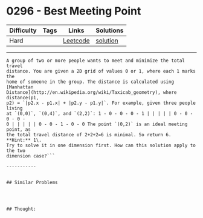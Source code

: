 # 0296 - Best Meeting Point

Difficulty  | Tags | Links | Solutions
----------- | ---- | ----- | -----
Hard |  | [Leetcode](https://leetcode.com/problems/best-meeting-point) | [solution](https://leetcode.com/problems/best-meeting-point/solution/)


-----------

```
A group of two or more people wants to meet and minimize the total travel
distance. You are given a 2D grid of values 0 or 1, where each 1 marks the
home of someone in the group. The distance is calculated using [Manhattan
Distance](http://en.wikipedia.org/wiki/Taxicab_geometry), where distance(p1,
p2) = `|p2.x - p1.x| + |p2.y - p1.y|`. For example, given three people living
at `(0,0)`, `(0,4)`, and `(2,2)`: 1 - 0 - 0 - 0 - 1 | | | | | 0 - 0 - 0 - 0 -
0 | | | | | 0 - 0 - 1 - 0 - 0 The point `(0,2)` is an ideal meeting point, as
the total travel distance of 2+2+2=6 is minimal. So return 6. **Hint:** 1\.
Try to solve it in one dimension first. How can this solution apply to the two
dimension case?```

-----------


## Similar Problems




## Thought:
